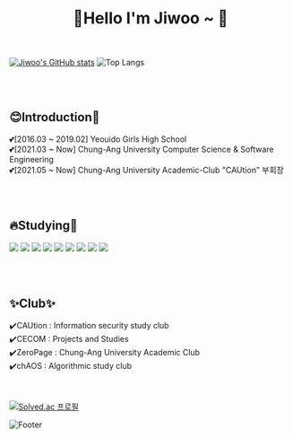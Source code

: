 <div align=center> <h1>🐤Hello I'm Jiwoo ~ 🐤</h1> </div>

<br/><br/>
[![Jiwoo's GitHub stats](https://github-readme-stats.vercel.app/api?username=pjw-redt)](https://github.com/pjw-redt/github-readme-stats)
![Top Langs](https://github-readme-stats.vercel.app/api/top-langs/?username=pjw-redt&layout=compact&theme=)

<br/><br/>
<h2>😊Introduction🙌</h2>
💕[2016.03 ~ 2019.02] Yeouido Girls High School
<br/>
💕[2021.03 ~ Now] Chung-Ang University Computer Science & Software Engineering
<br/>
💕[2021.05 ~ Now] Chung-Ang University Academic-Club "CAUtion" 부회장


<br/><br/>
## 🔥Studying📑
<img src="https://img.shields.io/badge/C-A8B9CC?style=flat&logo=C&logoColor=white"/>  <img src="https://img.shields.io/badge/C++-00599C?style=flat-square&logo=C++&logoColor=white"/> <img src="https://img.shields.io/badge/Python-3776AB?style=flat&logo=Python&logoColor=white"/>  <img src="https://img.shields.io/badge/java-007396?style=for-the-badge&logo=java&logoColor=white">  <img src="https://img.shields.io/badge/javascript-F7DF1E?style=flat-square&logo=javascript&logoColor=white"/>
<img src="https://img.shields.io/badge/React-61DAF?style=flat&logo=React&logoColor=white"/>  <img src="https://img.shields.io/badge/php-777BB4?style=flat-square&logo=PHP&logoColor=white"/>  <img src="https://img.shields.io/badge/css-1572B6?style=flat-square&logo=css&logoColor=white"/>
<img src="https://img.shields.io/badge/Hackaday-1A1A1A?style=flat-square&logo=Hackaday&logoColor=white"/>

<br/><br/>
## ✨Club✨
✔️CAUtion : Information security study club
<br/>
✔️CECOM : Projects and Studies
<br/>
✔️ZeroPage : Chung-Ang University Academic Club
<br/>
✔️chAOS : Algorithmic study club

<br/><br/>
[![Solved.ac
프로필](http://mazassumnida.wtf/api/v2/generate_badge?boj=jiww4)](https://solved.ac/jiww4)


 ![Footer](https://capsule-render.vercel.app/api?type=waving&color=75BDE0&height=150&section=footer)
